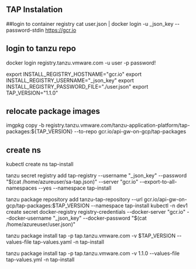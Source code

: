 

## TAP Instalation

##login to container registry
cat user.json | docker login -u _json_key --password-stdin https://gcr.io
## login to tanzu repo
docker login registry.tanzu.vmware.com  -u user -p password!


export INSTALL_REGISTRY_HOSTNAME="gcr.io"
export INSTALL_REGISTRY_USERNAME="_json_key"
export INSTALL_REGISTRY_PASSWORD_FILE="./user.json"
export TAP_VERSION="1.1.0"
## relocate package images
imgpkg copy -b registry.tanzu.vmware.com/tanzu-application-platform/tap-packages:${TAP_VERSION} --to-repo gcr.io/api-gw-on-gcp/tap-packages

## create ns
kubectl create ns tap-install

tanzu secret registry add tap-registry   --username "_json_key" --password "$(cat /home/azureuser/sa-tap.json)" --server "gcr.io" --export-to-all-namespaces --yes --namespace tap-install

tanzu package repository add tanzu-tap-repository  --url gcr.io/api-gw-on-gcp/tap-packages:$TAP_VERSION   --namespace tap-install  
kubectl -n dev1 create secret docker-registry registry-credentials  --docker-server "gcr.io"  --docker-username "_json_key"  --docker-password "$(cat /home/azureuser/user.json)"

tanzu package install tap -p tap.tanzu.vmware.com -v $TAP_VERSION --values-file tap-values.yaml -n tap-install

tanzu package install tap -p tap.tanzu.vmware.com -v 1.1.0  --values-file tap-values.yml -n tap-install
